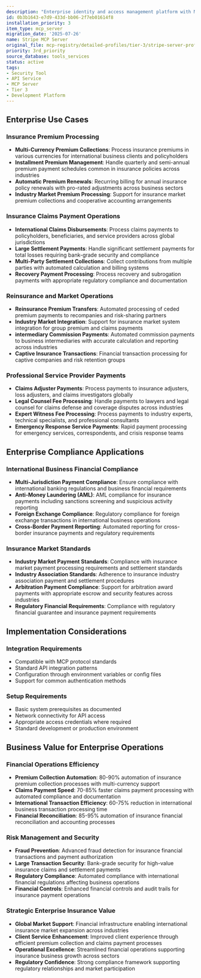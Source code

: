 ```yaml
---
description: "Enterprise identity and access management platform with MCP integration"
id: 0b3b1643-e7d9-433d-bb06-2f7eb01614f8
installation_priority: 3
item_type: mcp_server
migration_date: '2025-07-26'
name: Stripe MCP Server
original_file: mcp-registry/detailed-profiles/tier-3/stripe-server-profile.md
priority: 3rd_priority
source_database: tools_services
status: active
tags:
- Security Tool
- API Service
- MCP Server
- Tier 3
- Development Platform
---
```


## Enterprise Use Cases

### Insurance Premium Processing

- **Multi-Currency Premium Collections**: Process insurance premiums in various currencies for international business clients and policyholders
- **Installment Premium Management**: Handle quarterly and semi-annual premium payment schedules common in insurance policies across industries
- **Automatic Premium Renewals**: Recurring billing for annual insurance policy renewals with pro-rated adjustments across business sectors
- **Industry Market Premium Processing**: Support for insurance market premium collections and cooperative accounting arrangements

### Insurance Claims Payment Operations

- **International Claims Disbursements**: Process claims payments to policyholders, beneficiaries, and service providers across global jurisdictions
- **Large Settlement Payments**: Handle significant settlement payments for total losses requiring bank-grade security and compliance
- **Multi-Party Settlement Collections**: Collect contributions from multiple parties with automated calculation and billing systems
- **Recovery Payment Processing**: Process recovery and subrogation payments with appropriate regulatory compliance and documentation

### Reinsurance and Market Operations

- **Reinsurance Premium Transfers**: Automated processing of ceded premium payments to recompanies and risk-sharing partners
- **Industry Market Integration**: Support for insurance market system integration for group premium and claims payments
- **intermediary Commission Payments**: Automated commission payments to business intermediaries with accurate calculation and reporting across industries
- **Captive Insurance Transactions**: Financial transaction processing for captive companies and risk retention groups

### Professional Service Provider Payments

- **Claims Adjuster Payments**: Process payments to insurance adjusters, loss adjusters, and claims investigators globally
- **Legal Counsel Fee Processing**: Handle payments to lawyers and legal counsel for claims defense and coverage disputes across industries
- **Expert Witness Fee Processing**: Process payments to industry experts, technical specialists, and professional consultants
- **Emergency Response Service Payments**: Rapid payment processing for emergency services, correspondents, and crisis response teams

## Enterprise Compliance Applications

### International Business Financial Compliance

- **Multi-Jurisdiction Payment Compliance**: Ensure compliance with international banking regulations and business financial requirements
- **Anti-Money Laundering (AML)**: AML compliance for insurance payments including sanctions screening and suspicious activity reporting
- **Foreign Exchange Compliance**: Regulatory compliance for foreign exchange transactions in international business operations
- **Cross-Border Payment Reporting**: Automated reporting for cross-border insurance payments and regulatory requirements

### Insurance Market Standards

- **Industry Market Payment Standards**: Compliance with insurance market payment processing requirements and settlement standards
- **Industry Association Standards**: Adherence to insurance industry association payment and settlement procedures
- **Arbitration Payment Compliance**: Support for arbitration award payments with appropriate escrow and security features across industries
- **Regulatory Financial Requirements**: Compliance with regulatory financial guarantee and insurance payment requirements

## Implementation Considerations

### Integration Requirements
- Compatible with MCP protocol standards
- Standard API integration patterns
- Configuration through environment variables or config files
- Support for common authentication methods

### Setup Requirements
- Basic system prerequisites as documented
- Network connectivity for API access
- Appropriate access credentials where required
- Standard development or production environment
## Business Value for Enterprise Operations

### Financial Operations Efficiency

- **Premium Collection Automation**: 80-90% automation of insurance premium collection processes with multi-currency support
- **Claims Payment Speed**: 70-85% faster claims payment processing with automated compliance and documentation
- **International Transaction Efficiency**: 60-75% reduction in international business transaction processing time
- **Financial Reconciliation**: 85-95% automation of insurance financial reconciliation and accounting processes

### Risk Management and Security

- **Fraud Prevention**: Advanced fraud detection for insurance financial transactions and payment authorization
- **Large Transaction Security**: Bank-grade security for high-value insurance claims and settlement payments
- **Regulatory Compliance**: Automated compliance with international financial regulations affecting business operations
- **Financial Controls**: Enhanced financial controls and audit trails for insurance payment operations

### Strategic Enterprise Insurance Value

- **Global Market Support**: Financial infrastructure enabling international insurance market expansion across industries
- **Client Service Enhancement**: Improved client experience through efficient premium collection and claims payment processes
- **Operational Excellence**: Streamlined financial operations supporting insurance business growth across sectors
- **Regulatory Confidence**: Strong compliance framework supporting regulatory relationships and market participation

